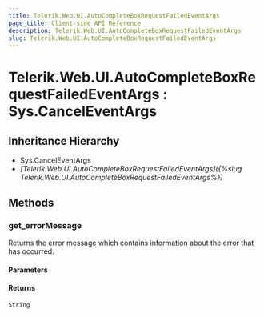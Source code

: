 ```yaml
---
title: Telerik.Web.UI.AutoCompleteBoxRequestFailedEventArgs
page_title: Client-side API Reference
description: Telerik.Web.UI.AutoCompleteBoxRequestFailedEventArgs
slug: Telerik.Web.UI.AutoCompleteBoxRequestFailedEventArgs
---
```


# Telerik.Web.UI.AutoCompleteBoxRequestFailedEventArgs : Sys.CancelEventArgs

## Inheritance Hierarchy

* Sys.CancelEventArgs
* *[Telerik.Web.UI.AutoCompleteBoxRequestFailedEventArgs]({%slug Telerik.Web.UI.AutoCompleteBoxRequestFailedEventArgs%})*

## Methods

### get_errorMessage

Returns the error message which contains information about the error that has occurred.

#### Parameters

#### Returns

`String`
